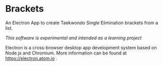 # Brackets

An Electron App to create Taekwondo Single Elimination brackets from a list.

*This software is experimental and intended as a learning project*

Electron is a cross-browser desktop app development system based on Node.js and Chromium. More information can be found at https://electron.atom.io .